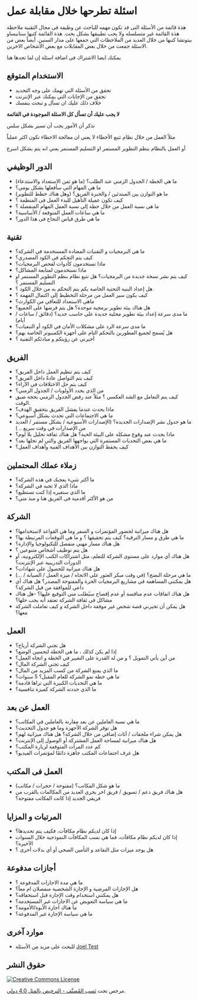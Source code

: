 # اسئلة تطرحها خلال مقابلة عمل
هذة قائمة من الأسئلة التى قد تكون مهمه للباحث عن وظيفة فى مجال التقنية
ملاحظة هذة القائمة غير متسلسله ولا يجب تطبيقها بشكل بحت. 
هذة القائمة كتبها ستانيساو بيتوتشا
كتبها من خلال العديد من الملاحظات  التي جمعها على مدار السنين. أيضاً بعض من الاسئلة جمعت من خلال بعض المقابلات مع بعض الأشخاص الاخرين. 

يمكنك ايضا الاشتراك فى اضافة اسئلة إن لما تجدها هنا


## الاستخدام المتوقع

- تحقق من الأسئلة التي تهمك على وجه التحديد
- تحقق من الإجابات التي يمكنك عبر الإنترنت
-  خلاف ذلك عليك ان تسأل و تبحث بنفسك

**لا يجب عليك أن تسأل كل الاسئلة الموجودة في القائمة**

تذكر أن الأمور يجب أن تسير بشكل سلس

مثلاً العمل من خلال نظام تتبع الأخطاء لا يعني ان معالجة الاخطاء تكون اكثر عملياً

أو العمل بالنظام بنظم التطوير المستمر او التسليم المستمر يعني انه يتم بشكل اسرع


## الدور الوظيفي

- ما هي الخطة / الجدول الزمني عند الطلب؟ (ما هو ثمن الاستعداد والاستدعاء)
- ما هي المهام التي سأفعلها بشكل يومي؟
- ما هو التوازن بين المبتدئين / والخبرة الفريق؟ (وهل هناك خطط للتطوير)
- كيف تكون عميلة التأهيل للبدء العمل  فى المنظمة ؟
- ما هى نسبة العمل من خلال خطة إلى نسبة العمل المهام المنفصلة ؟
- ما هي ساعات العمل المتوقعة / الأساسية؟
- ما هي طرق قياس النجاح فى هذا الدور؟

## تقنية

- ما هي البرمجيات و التقنيات المعتادة المستخدمة في الشركة؟
- كيف يتم التحكم فى الكود المصدري؟
- ماذا تستخدمون كأدوات لفحص البرمجيات؟
- ماذا تستخدمون لمتابعة المشاكل؟
- كيف يتم نشر نسخة جديدة من البرمجيات؟ هل تتبع نظام بنظم التطوير المستمر او التسليم المستمر ؟
- هل إعداد البنية التحتية الخاصة بكم يتم التحكم به من خلال الكود ؟
- كيف يكون سير العمل من مرحلة التخطيط إلى اكتمال المهمة ؟
- ماهي الاستعداد للتعافي من الكوارث؟
- هل هناك بيئة تطوير برمجية موحدة؟ هل يتم فرضها على الجميع؟
- ما مدى سرعة إعداد بيئة تطوير محلية جديدة على حاسب جديد؟ (دقائق / ساعات / أيام)
- ما مدى سرعة الرد على مشكلات الأمان في الكود أو التبعيات؟
- هل يُسمح لجميع المطورين بالتحكم التام على أجهزة الكمبيوتر الخاصة بهم؟
- أخبرني عن رؤيتكم و مبادئكم التقنية ؟


## الفريق

- كيف يتم تنظيم العمل داخل الفريق؟
- كيف يتم التواصل عادةً داخل الفريق؟
- كيف يتم حل الاختلافات في الآراء؟
- من الذي يحدد الأولويات / الجدول الزمني؟
- كيف يتم التعامل مع الشد العكسي ؟ مثلاً عند رفض الجدول الزمني بحجة ضيق الوقت.
- ماذا يحدث عندما يفشل الفريق بتحقيق الهدف؟
- ما هي الاجتماعات التي تحدث بشكل أسبوعي؟
- ما هو جدول نشر الإصدارات الجديدة؟ (الإصدارات الأسبوعية / بشكل مستمر / العديد من الإصدارات في وقت سريع .. )
- ماذا يحدث عند وقوع مشكلة على البيئة الحية؟ هل هناك ثقافة تحليل بلا لوم؟
- ما هي بعض التحديات المستمرة التي يواجهها الفريق والتي لم تحلها بعد؟
- كيف يحفظ التوازن بين الأهداف الفنية وأهداف العمل؟

## زملاء عملك المحتملين

- ما أكثر شيء يعجبك في هذه الشركة؟
- ماذا الذي لا تحبه في الشركة؟
- ما الذي ستغيره إذا كنت تستطيع؟
- من هو الأكثر أقدمية فى الفريق هنا و منذ متي؟

## الشركة

- هل هناك ميزانية لحضور المؤتمرات و السفر وما هي القواعد لاستخدامها؟
- ما هي طرق و مسار الترقية؟ كيف يتم تحقيقها ؟ و ما هي التوقعات المرتبطة بها؟
- هل هناك مسار مهني منفصل للتكنولوجيا والإدارة؟
- هل يتم توظيف أشخاص متنوعين ؟
- هل هناك أي موارد على مستوى الشركة للتعلم، مثل اشتراكات الكتب الإلكترونية، أو الدورات التدريبية عبر الإنترنت؟
- هل هناك ميزانية للحصول على شهادات؟
- ما هي مرحلة النضج؟ (في وقت مبكر العثور على الاتجاه / ميزة العمل / الصيانة / ...)
- هل يمكنني المساهمة في مشاريع البرمجيات الحرة والمفتوحة المصدر؟ هل هناك أي داعي للموافقة من قبل الشركة؟
- هل هناك اتفاقات عدم منافسة أو عدم إفصاح سيُطلب مني التوقيع عليها؟
-هل هناك مشاكل في ثقافة الشركة تعتقد أنه يجب حلها؟
- هل يمكن أن تخبرني قصة شخص غير موفقة داخل الشركة و كيف تعاملت الشركة معها؟

## العمل

- هل تجني الشركة أرباح؟
- إذا لم يكن كذلك ، ما هي الخطة لتحسين الوضع؟
- من أين يأتي التمويل ؟ و من له القدرة على التغيير في الخطة و اتجاه العمل؟
- كيف تجني الشركة المال؟
- ما الذي يمنع الشركة من كسب المزيد من المال؟
- ما هي خطة نمو الشركة للعام المقبل؟ 5 سنوات؟
- ما هي التحديات الكبيرة التي تراها قادمة؟
- ما الذي حددته الشركة كميزة تنافسية؟

## العمل عن بعد

- ما هي نسبة العاملين عن بعد مقارنة بالعاملين في المكاتب؟
- هل توفر الشركة الأجهزة وما هو جدول التحديث؟
- هل يمكن شراء ملحقات / أثاث إضافي من خلال الشركة؟ هل هناك ميزانية لهم؟
- هل هناك ميزانية لمساحة العمل المشتركة أو الوصول إلى الإنترنت؟
- كم عدد المرات المتوقعة لزيارة المكتب؟
- هل غرف اجتماعات المكتب جاهزة دائمًا لمؤتمرات الفيديو؟

## العمل فى المكتب

- ما هو شكل المكاتب؟ (مفتوحة / حجرات / مكاتب)
- هل هناك فريق دعم / تسويق / فريق اخر يجري العديد من المكالمات بالقرب من فريقي الجديد إذا كانت المكاتب مفتوحة؟

## المرتبات و المزايا

- إذا كان لديكم نظام مكافآت، فكيف يتم تحديدها؟
- إذا كان لديكم نظام مكافآت، فما هي نسب المكافآت النموذجية خلال السنوات الآخيرة؟
- هل يوجد ميزات مثل التقاعد و التأمين الصحي أو أي بدلات أخرى ؟

## أجازات مدفوعة

- ما هي مدة الاجازات المدفوعة ؟
- هل الإجازات المرضية و الإجازة الشخصية منفصلان ام معاً؟
- هل يمكنني استخدام وقت الإجازة قبل استحقاقه؟
- ما هي سياسة التعويض عن الاجازات غير المستخدمة؟
- ما هناك اجازة الأبوة/الأمومة؟
- ما هي سياسة الإجازة غير المدفوعة؟

## موارد آخرى

- للبحث على مزيد من الأسئلة [Joel Test](https://www.joelonsoftware.com/2000/08/09/the-joel-test-12-steps-to-better-code/)

##  حقوق النشر

[![Creative Commons License](https://i.creativecommons.org/l/by-sa/4.0/88x31.png)](https://creativecommons.org/licenses/by-sa/4.0/)

مرخص تحت [ نَسب المُصنَّف - الترخيص بالمثل 4.0 دولي](https://creativecommons.org/licenses/by-sa/4.0/).
